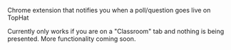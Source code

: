 Chrome extension that notifies you when a poll/question goes live on TopHat

Currently only works if you are on a "Classroom" tab and nothing is being presented. More functionality coming soon.

